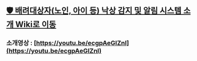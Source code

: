 ## [🛡️ 배려대상자(노인, 아이 등) 낙상 감지 및 알림 시스템 소개 Wiki로 이동](https://github.com/mycodehive/guardFall/wiki)

### 소개영상 : [https://youtu.be/ecgpAeGIZnI](https://youtu.be/ecgpAeGIZnI)
